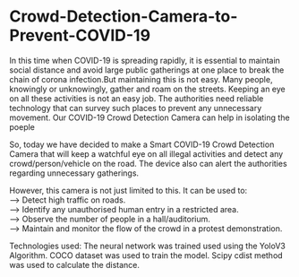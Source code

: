 # Crowd-Detection-Camera-to-Prevent-COVID-19
In this time when COVID-19 is spreading rapidly, it is essential to maintain social distance and avoid large public gatherings at one place to break the chain of corona infection.But maintaining this is not easy. Many people, knowingly or unknowingly, gather and roam on the streets. Keeping an eye on all these activities is not an easy job. The authorities need reliable technology that can survey such places to prevent any unnecessary movement. Our COVID-19 Crowd Detection Camera can help in isolating the poeple 

So, today we have decided to make a Smart COVID-19 Crowd Detection Camera that will keep a watchful eye on all illegal activities and detect any crowd/person/vehicle on the road. The device also can alert the authorities regarding unnecessary gatherings.

However, this camera is not just limited to this. It can be used to:</br>
--> Detect high traffic on roads.</br>
--> Identify any unauthorised human entry in a restricted area.</br>
--> Observe the number of people in a hall/auditorium.</br>
--> Maintain and monitor the flow of the crowd in a protest demonstration.</br>

Technologies used:
The neural network was trained used using the YoloV3 Algorithm.
COCO dataset was used to train the model.
Scipy cdist method was used to calculate the distance.
